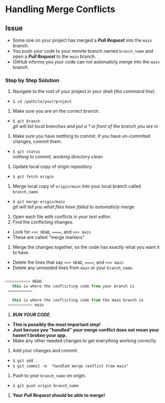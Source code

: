# Handling Merge Conflicts

## Issue

* Some one on your project has merged a **_Pull Request_** into the `main` branch.
* You push your code to your remote branch named `branch_name` and open a **_Pull Request_** to the `main` branch.
* _GitHub_ informs you your code can not automaticly merge into the `main` branch.

### Step by Step Solution

1. Navigate to the root of your project in your shell (*the command line*).

* `$ cd /path/to/your/project`

1. Make sure you are on the correct branch.

* `$ git branch`  
  _git will list local branches and put a * in front of the branch you are in_

1. Make sure you have notthing to commit. If you have un-commited changes, commit them.

* `$ git status`  
  _nothing to commit, working directory clean_

1. Update local copy of origin repository

* `$ git fetch origin`  

1. Merge local copy of `origin/main` into your local branch called `branch_name`.

* `$ git merge origin/main`  
  _git will tell you what files have failed to automaticly merge_

1. Open each file with conflicts in your _text editor_.
1. Find the conflicting changes.

* Look for  `<<< HEAD`, `====`, and `>>> main`
* These are called "merge markers"

1. Merge the changes together, so the code has exactly what you want it to have.

* Delete the lines that say `<<< HEAD`, `====`, and `>>> main`
* Delete any unneeded lines from `main` or your `branch_name`.

```javascript

<<<<<<<<<<< HEAD
   this is where the conflicting code from your branch is
 ===========

   this is where the conflicting code from the main branch is
 >>>>>>>>>>> main

```

1. **_RUN YOUR CODE_**.

* **This is possibly the most important step!**
* **Just becuse you "handled" your merge conflict does not mean your haven't broken your app.**
* Make any other needed changes to get everything working correctly

1. Add your changes and commit.

* `$ git add .`
* `$ git commit -m  "handled merge conflict from main"`

1. Push to your `branch_name` on origin.

* `$ git push origin branch_name`

1. **Your _Pull Request_ should be able to merge!**
